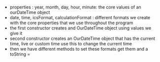 - properties : year, month, day, hour, minute: the core values of an ourDateTime object
- date, time, icsFormat, calculationFormat : different formats we create with the core properties that
we use throughout the program
- the first constructor creates and OurDateTime object using values we give it
- second constructor creates an OurDateTime object that has the current time, live or custom time
use this to change the current time
- then we have different methods to set these formats get them and a toString
=